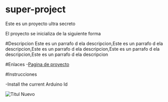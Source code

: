 # super-project
Este es un proyecto ultra secreto

El proyecto se inicializa de la siguiente forma

#Descripcion
Este es un parrafo d ela descripcion,Este es un parrafo d ela descripcion,Este es un parrafo d ela descripcion,Este es un parrafo d ela descripcion,Este es un parrafo d ela descripcion

#Enlaces 
-[Pagina de proyecto](https://www.capgemini.com/)

#Instrucciones

-Install the current Arduino Id

![Titul Nuevo](https://www.google.com/url?sa=i&url=https%3A%2F%2Fwww.redbubble.com%2Fi%2Fpostcard%2FCheems-by-Ettore13%2F48873588.V7PMD&psig=AOvVaw2ani6ulwI1E-EfEQJRMvoX&ust=1628223298539000&source=images&cd=vfe&ved=0CAsQjRxqFwoTCOjwxM6CmfICFQAAAAAdAAAAABAI)